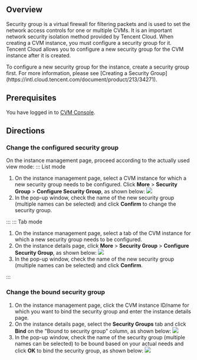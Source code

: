 ## Overview
Security group is a virtual firewall for filtering packets and is used to set the network access controls for one or multiple CVMs. It is an important network security isolation method provided by Tencent Cloud. When creating a CVM instance, you must configure a security group for it. Tencent Cloud allows you to configure a new security group for the CVM instance after it is created.

<dx-alert infotype="notice" title="">
To configure a new security group for the instance, create a security group first. For more information, please see [Creating a Security Group](https://intl.cloud.tencent.com/document/product/213/34271).
</dx-alert>



## Prerequisites
You have logged in to [CVM Console](https://console.cloud.tencent.com/cvm/index).

## Directions
### Change the configured security group
On the instance management page, proceed according to the actually used view mode:
<dx-tabs>
::: List mode
1. On the instance management page, select a CVM instance for which a new security group needs to be configured. Click **More** > **Security Group** > **Configure Security Group**, as shown below:
![](https://main.qcloudimg.com/raw/68a30faac347446e57d87e8a1c30ef11.png)
2. In the pop-up window, check the name of the new security group (multiple names can be selected) and click **Confirm** to change the security group.

:::
::: Tab mode
1. On the instance management page, select a tab of the CVM instance for which a new security group needs to be configured.
2. On the instance details page, click **More** > **Security Group** > **Configure Security Group**, as shown below:
![](https://main.qcloudimg.com/raw/c7a1d76159feaa66f52eb16c7787432d.png)
3. In the pop-up window, check the name of the new security group (multiple names can be selected) and click **Confirm**.

:::
</dx-tabs>

### Change the bound security group

1. On the instance management page, click the CVM instance ID/name for which you want to bind the security group and enter the instance details page.
2. On the instance details page, select the **Security Groups** tab and click **Bind** on the "Bound to security group" column, as shown below:
![](https://main.qcloudimg.com/raw/2ea553a1f2f589c6202245addfd62523.png)
3. In the pop-up window, check the name of the security group (multiple names can be selected) to be bound based on your actual needs and click **OK** to bind the security group, as shown below:
![](https://main.qcloudimg.com/raw/ac58322e8b11db8497d79eb54ecc67f6.png)

